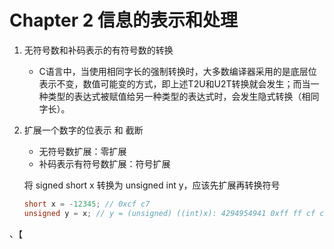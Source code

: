 # Chapter 2 信息的表示和处理

1. 无符号数和补码表示的有符号数的转换

   - C语言中，当使用相同字长的强制转换时，大多数编译器采用的是底层位表示不变，数值可能变的方式，即上述T2U和U2T转换就会发生；而当一种类型的表达式被赋值给另一种类型的表达式时，会发生隐式转换（相同字长）。

2. 扩展一个数字的位表示 和 截断

   - 无符号数扩展：零扩展
   - 补码表示有符号数扩展：符号扩展

   将 signed short x 转换为 unsigned int y，应该先扩展再转换符号

   ```C
   short x = -12345; // 0xcf c7
   unsigned y = x; // y = (unsigned) ((int)x): 4294954941 0xff ff cf c7
   ```

   

、【